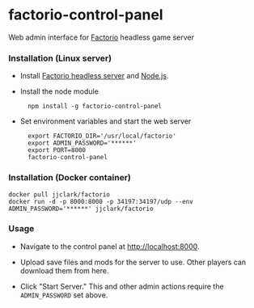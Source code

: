 # factorio-control-panel
Web admin interface for [Factorio](http://factorio.com/) headless game server

### Installation (Linux server)

- Install [Factorio headless server](http://www.factorio.com/download-headless/stable) and [Node.js](https://nodejs.org/en/download/).

- Install the node module

        npm install -g factorio-control-panel
    
- Set environment variables and start the web server
    
        export FACTORIO_DIR='/usr/local/factorio'
        export ADMIN_PASSWORD='******'
        export PORT=8000
        factorio-control-panel

### Installation (Docker container)

    docker pull jjclark/factorio
    docker run -d -p 8000:8000 -p 34197:34197/udp --env ADMIN_PASSWORD='******' jjclark/factorio
    
### Usage

- Navigate to the control panel at [http://localhost:8000](http://localhost:8000).

- Upload save files and mods for the server to use. Other players can download them from here.

- Click "Start Server." This and other admin actions require the `ADMIN_PASSWORD` set above.
